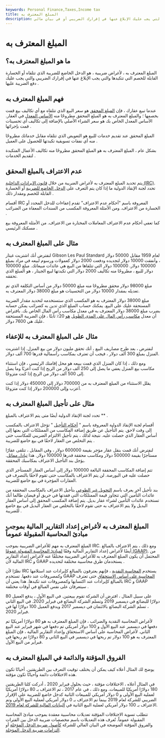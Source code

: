 ```yaml
---
keywords: Personal Finance,Taxes,Income tax
title: المبلغ المعترف به
description: المبلغ المعترف به هو الدخل أو الخسارة التي يجب عليك الإبلاغ عنها في إقرارك الضريبي أو في بيان مالي.
---
```


# المبلغ المعترف به
## ما هو المبلغ المعترف به؟

المبلغ المعترف به ، لأغراض ضريبية ، هو الدخل الخاضع للضريبة الذي تتلقاه أو الخسارة القابلة للخصم التي تتكبدها والتي يجب الإبلاغ عنها في إقرارك الضريبي والتي يجب عليك دفع الضريبة عليها .

## فهم المبلغ المعترف به

عندما تبيع عقارك ، فإن [المبلغ المحقق](/amount-realized) هو سعر البيع الذي تتلقاه مع أي تكاليف بيع قمت بخصمها ؛ والمبلغ المعترف به هو المبلغ المحقق مطروحًا منه [الأساس المعدل](/adjustedbasis) في العقار. الأساس المعدل الخاص بك هو سعر الشراء الأصلي بالإضافة إلى تكاليف أي تحسينات قمت بإجرائها .

المبلغ المحقق عند تقديم خدمات للبيع هو التعويض الذي تتلقاه مقابل خدماتك مطروحًا منه أي نفقات تسويقية تكبدتها للحصول على العميل .

بشكل عام ، المبلغ المعترف به هو المبلغ المحقق مطروحًا منه تكاليف الأعمال المتكبدة لتقديم الخدمات .

## عدم الاعتراف بالمبلغ المحقق

يتم تحديد المبلغ المعترف به لأغراض الضريبة من خلال [قانون الإيرادات الداخلية (IRC)](/internal-revenue-code). تحدد لجنة الإنقاذ الدولية ما إذا كان يتم التعرف على [الدخل الخاضع للضريبة](/taxableincome) أو الخسارة القابلة للخصم ومقدار ذلك .

أقسام IRC المعروفة باسم "أحكام عدم الاعتراف" تقدم إعفاءات للدخل المحدد أو الخسارة من الاعتراف. ومن الأمثلة المعروفة المكسب من السندات المعفاة من الضرائب .

كما تعفي أحكام عدم الاعتراف المعاملات المختارة من الاعتراف. من الأمثلة المعروفة بيع مسكنك الرئيسي .

## مثال على المبلغ المعترف به

لنفترض أنك اشتريت غيتار Gibson Les Paul Standard لعام 1959 مقابل 50000 دولار ، وأنفقت 10000 دولار لتجديده ودفعت 2000 دولار كعمولات ورسوم لبيعه في مزاد بمبلغ 100000 دولار. 100000 دولار التي تتلقاها من البيع هي عائدات مبيعاتك. مبلغ 100000 دولار للبيع ، مطروحًا منه تكاليف 2000 دولار التي تكبدتها لبيع الجيتار ، هو المبلغ الذي تحققه.

مبلغ 98000 دولار محقق مطروحًا منه مبلغ 50000 دولار من أساس التكلفة الذي تم تعديله بمقدار 10000 دولار من التحسينات هو مبلغ 38000 دولار المعترف به.

مبلغ 38000 دولار المعترف به هو المكسب الذي ستستخدمه لتحديد مقدار الضريبة المستحقة عليك على البيع. يمكنك حساب المبلغ الذي تدين به كضرائب يمكن حسابه بضرب مبلغ 38000 دولار المعترف به في معدل مكاسب رأس المال الخاص بك. بافتراض أن معدل [مكاسب رأس المال على المدى الطويل](/capital_gains_tax) [هو](/capital_gains_tax) 20٪ ثابتًا ، فإن الضريبة المستحقة عليك هي 7600 دولار.

## مثال على المبلغ المعترف به للإعفاء

لنفترض ، بعد طرح مصاريف البيع ، أنك تحقق مليون دولار من بيع المنزل. إذا اشتريت المنزل بمبلغ 300 ألف دولار ، فيجب أن تعترف بمكاسب رأسمالية قدرها 700 ألف دولار.

ومع ذلك ، إذا كان المنزل الذي قمت ببيعه هو محل إقامتك الرئيسي ، فإن استثناء مكاسب بيع المنزل يعفي ما يصل إلى 250 ألف دولار من الربح إذا كنت أعزبًا وما يصل إلى 500 ألف دولار من الربح إذا كنت متزوجًا.

يقلل الاستثناء من المبلغ المعترف به من 700000 دولار إلى 450000 دولار إذا كنت أعزب وإلى 200000 دولار إذا كنت متزوجًا.

## مثال على تأجيل المبلغ المعترف به

تحدد لجنة الإنقاذ الدولية أيضًا متى يتم الاعتراف بالمبلغ ** .

أقسام لجنة الإنقاذ الدولية المعروفة باسم " [أحكام التأجيل](/deferredtaxliability) " تؤجل الاعتراف بالمكسب إلى وقت لاحق. يتم التأجيل عن طريق إضافة المكاسب من الممتلكات التي بعتها إلى أساس العقار الذي حصلت عليه. نتيجة لذلك ، يتم تأجيل الالتزام الضريبي للمكاسب حتى يتم التخلص من العقار لاحقًا في بيع خاضع للضريبة .

لنفترض أنك قمت بنقل عقار مؤجر بقيمة 600000 دولار ، وفي المقابل ، تتلقى عقارًا مستأجرًا بقيمة 500000 دولار ومكاسب محققة قدرها 100000 دولار. هذا [تبادل مماثل](/like-kind_exchange). يؤجل بند التأجيل الاعتراف بمكاسبك المحققة.

تتم إضافة المكاسب المحققة البالغة 100000 دولار إلى أساس العقار المستأجر الذي حصلت عليه في البورصة. لن يتم الاعتراف بالمكاسب حتى تقوم لاحقًا بالتصرف في العقارات المؤجرة في بيع خاضع للضريبة.

بند تأجيل آخر يعرف باسم [التحويل غير الطوعي](/involuntary-conversion) بتأجيل الاعتراف بالمكاسب المحققة من عائدات التأمين التي تتجاوز قيمة الممتلكات التي فقدتها في حريق أو فيضان طالما أنك تستخدم عائدات التأمين لشراء عقار بديل. يتم إضافة المكسب المحقق إلى أساس العقار البديل ولا يتم الاعتراف به حتى تقوم لاحقًا بالتخلص من العقار البديل في بيع خاضع للضريبة .

## المبلغ المعترف به لأغراض إعداد التقارير المالية بموجب مبادئ المحاسبة المقبولة عموماً

المبلغ المعترف به مهم للأغراض الضريبية بموجب IRC. ومع ذلك ، يتم الاعتراف بالمبالغ أيضًا لأغراض إعداد التقارير المالية وفقًا [لمبادئ المحاسبة المقبولة عمومًا (GAAP)](/gaap). من المحتمل أن يكون المبلغ المعترف به للأغراض الضريبية مختلفًا عنه لأغراض إعداد التقارير المالية لأن IRC و GAAP يستخدمان طرق محاسبية مختلفة لتحديده .

نظرًا لأن IRC يستخدم [المحاسبة النقدية](/cashaccounting) ، فإنهم يعترفون بالمبالغ كإيرادات عند استلامها وكمصروفات عند دفعها. تستخدم GAAP [المحاسبة على أساس الاستحقاق](/accrualaccounting) حتى تعترف بالمبالغ كإيرادات عند اكتسابها وكمصروفات عند تكبدها. هذا يعني أن IRC و GAAP سيتعرفان على نفس المبالغ في أوقات مختلفة .

على سبيل المثال ، افترض أن الشركة تقوم ببيعتين. في البيع الأول ، يدفع العميل 80 دولارًا للبضائع في ديسمبر 2019 وتسلم الشركة البضائع في فبراير 2020. في البيع الثاني ، تسلم الشركة البضائع بالائتمان في ديسمبر 2017 ويدفع العميل 100 دولارًا لها في فبراير 2020.

لأغراض المحاسبة النقدية والضرائب ، فإن المبلغ المعترف به هو 80 دولارًا أمريكيًا تم دفعها في ديسمبر عند البيع الأول و 100 دولار أمريكي تم دفعها في شهر فبراير عند البيع الثاني. لأغراض المحاسبة على أساس الاستحقاق وإعداد التقارير المالية ، فإن المبلغ المعترف به هو 100 دولار تم ربحها في ديسمبر في البيع الثاني و 80 دولارًا تم ربحها في فبراير من البيع الأول.

## الفروق المؤقتة والدائمة في المبلغ المعترف به

يوضح لك المثال أعلاه كيف يمكن أن يختلف توقيت التعرف بين الطريقتين. أحيانًا تكون هذه الاختلافات دائمة وأحيانًا تكون مؤقتة.

في المثال أعلاه ، الاختلافات مؤقتة ، حيث بحلول فبراير 2020 ، أدركت كلتا الطريقتين 180 دولارًا أمريكيًا للمبيعات. ومع ذلك ، في عام 2017 ، تم الاعتراف بـ 80 دولارًا أمريكيًا لعملية البيع الأولى و 0 دولار أمريكي للمبيعات الثانية كدخل خاضع للضريبة على الإقرار الضريبي للشركة لعام 2019 بينما تم الاعتراف بـ 0 دولار أمريكي لعملية البيع الأولى وتم الاعتراف بـ 100 دولار أمريكي لعملية البيع الثانية في [البيانات المالية للشركة لعام 2019](/financial-statements).

تتطلب تسوية الاختلافات المؤقتة تعديلات محاسبية معقدة بموجب مبادئ المحاسبة المقبولة عموماً. تُعرف هذه التعديلات باسم مخصصات ضريبة الدخل بين الفترات والفروق المؤقتة الموضحة في البيان المالي للشركة [كأصول ضريبة الدخل المؤجلة](/deferredtaxasset) أو [التزامات ضريبة الدخل المؤجلة](/deferredtaxliability).

